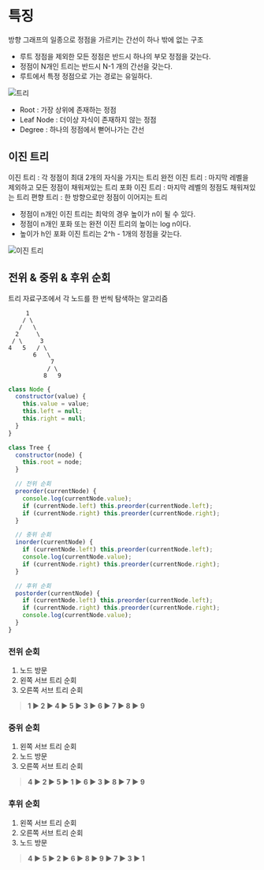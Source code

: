 # 특징

방향 그래프의 일종으로 정점을 가르키는 간선이 하나 밖에 없는 구조

- 루트 정점을 제외한 모든 정점은 반드시 하나의 부모 정점을 갖는다.
- 정점이 N개인 트리는 반드시 N-1 개의 간선을 갖는다.
- 루트에서 특정 정점으로 가는 경로는 유일하다.

![트리](https://user-images.githubusercontent.com/72539723/208837875-a86b966b-d784-49c5-b6c2-96e4477d4bbd.png)

- Root : 가장 상위에 존재하는 정점
- Leaf Node : 더이상 자식이 존재하지 않는 정점
- Degree : 하나의 정점에서 뻗어나가는 간선

## 이진 트리

이진 트리 : 각 정점이 최대 2개의 자식을 가지는 트리
완전 이진 트리 : 마지막 레벨을 제외하고 모든 정점이 채워져있는 트리
포화 이진 트리 : 마지막 레벨의 정점도 채워져있는 트리
편향 트리 : 한 방향으로만 정점이 이어지는 트리

- 정점이 n개인 이진 트리는 최악의 경우 높이가 n이 될 수 있다.
- 정점이 n개인 포화 또는 완전 이진 트리의 높이는 log n이다.
- 높이가 h인 포화 이진 트리는 2^h - 1개의 정점을 갖는다.

![이진 트리](https://user-images.githubusercontent.com/72539723/208838293-91da1383-55fb-446f-a68c-44cb03dd3929.png)

## 전위 & 중위 & 후위 순회

트리 자료구조에서 각 노드를 한 번씩 탐색하는 알고리즘

```
     1
    / \
   /   \
  2     \
 / \     3
4   5   / \
       6   \
            7
           / \
          8   9
```

```js
class Node {
  constructor(value) {
    this.value = value;
    this.left = null;
    this.right = null;
  }
}

class Tree {
  constructor(node) {
    this.root = node;
  }

  // 전위 순회
  preorder(currentNode) {
    console.log(currentNode.value);
    if (currentNode.left) this.preorder(currentNode.left);
    if (currentNode.right) this.preorder(currentNode.right);
  }

  // 중위 순회
  inorder(currentNode) {
    if (currentNode.left) this.preorder(currentNode.left);
    console.log(currentNode.value);
    if (currentNode.right) this.preorder(currentNode.right);
  }

  // 후위 순회
  postorder(currentNode) {
    if (currentNode.left) this.preorder(currentNode.left);
    if (currentNode.right) this.preorder(currentNode.right);
    console.log(currentNode.value);
  }
}
```

### 전위 순회

1. 노드 방문
2. 왼쪽 서브 트리 순회
3. 오른쪽 서브 트리 순회

> **1 ▶️ 2 ▶️ 4 ▶️ 5 ▶️ 3 ▶️ 6 ▶️ 7 ▶️ 8 ▶️ 9**

### 중위 순회

1. 왼쪽 서브 트리 순회
2. 노드 방문
3. 오른쪽 서브 트리 순회

> **4 ▶️ 2 ▶️ 5 ▶️ 1 ▶️ 6 ▶️ 3 ▶️ 8 ▶️ 7 ▶️ 9**

### 후위 순회

1. 왼쪽 서브 트리 순회
2. 오른쪽 서브 트리 순회
3. 노드 방문

> **4 ▶️ 5 ▶️ 2 ▶️ 6 ▶️ 8 ▶️ 9 ▶️ 7 ▶️ 3 ▶️ 1**
